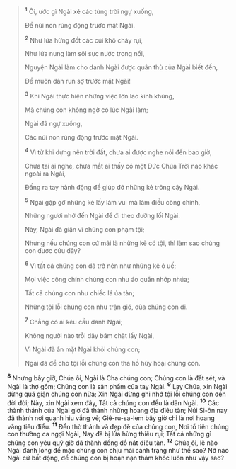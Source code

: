 
> <sup><b>1</b></sup> Ôi, ước gì Ngài xé các từng trời ngự xuống,
> 
> Ðể núi non rúng động trước mặt Ngài.
> 
> <sup><b>2</b></sup> Như lửa hừng đốt các củi khô cháy rụi,
> 
> Như lửa nung làm sôi sục nước trong nồi,
> 
> Nguyện Ngài làm cho danh Ngài được quân thù của Ngài biết đến,
> 
> Ðể muôn dân run sợ trước mặt Ngài!
> 
> <sup><b>3</b></sup> Khi Ngài thực hiện những việc lớn lao kinh khủng,
> 
> Mà chúng con không ngờ có lúc Ngài làm;
> 
> Ngài đã ngự xuống,
> 
> Các núi non rúng động trước mặt Ngài.
> 
> <sup><b>4</b></sup> Vì từ khi dựng nên trời đất, chưa ai được nghe nói đến bao giờ,
> 
> Chưa tai ai nghe, chưa mắt ai thấy có một Ðức Chúa Trời nào khác ngoài ra Ngài,
> 
> Ðấng ra tay hành động để giúp đỡ những kẻ trông cậy Ngài.
> 
> <sup><b>5</b></sup> Ngài gặp gỡ những kẻ lấy làm vui mà làm điều công chính,
> 
> Những người nhớ đến Ngài để đi theo đường lối Ngài.
> 
> Này, Ngài đã giận vì chúng con phạm tội;
> 
> Nhưng nếu chúng con cứ mãi là những kẻ có tội, thì làm sao chúng con được cứu đây?
> 
> <sup><b>6</b></sup> Vì tất cả chúng con đã trở nên như những kẻ ô uế;
> 
> Mọi việc công chính chúng con như áo quần nhớp nhúa;
> 
> Tất cả chúng con như chiếc lá úa tàn;
> 
> Những tội lỗi chúng con như trận gió, đùa chúng con đi.
> 
> <sup><b>7</b></sup> Chẳng có ai kêu cầu danh Ngài;
> 
> Không người nào trỗi dậy bám chặt lấy Ngài,
> 
> Vì Ngài đã ẩn mặt Ngài khỏi chúng con;
> 
> Ngài đã để cho tội lỗi chúng con tha hồ hủy hoại chúng con.
>

<sup><b>8</b></sup> Nhưng bây giờ, Chúa ôi, Ngài là Cha chúng con; Chúng con là đất sét, và Ngài là thợ gốm; Chúng con là sản phẩm của tay Ngài. <sup><b>9</b></sup> Lạy Chúa, xin Ngài đừng quá giận chúng con nữa; Xin Ngài đừng ghi nhớ tội lỗi chúng con đến đời đời; Này, xin Ngài xem đây, Tất cả chúng con đều là dân Ngài. <sup><b>10</b></sup> Các thành thánh của Ngài giờ đã thành những hoang địa điêu tàn; Núi Si-ôn nay đã thành nơi quạnh hiu vắng vẻ; Giê-ru-sa-lem bây giờ chỉ là nơi hoang vắng tiêu điều. <sup><b>11</b></sup> Ðền thờ thánh và đẹp đẽ của chúng con, Nơi tổ tiên chúng con thường ca ngợi Ngài, Nay đã bị lửa hừng thiêu rụi; Tất cả những gì chúng con yêu quý giờ đã thành đống đổ nát điêu tàn. <sup><b>12</b></sup> Chúa ôi, lẽ nào Ngài đành lòng để mặc chúng con chịu mãi cảnh trạng như thế sao? Nỡ nào Ngài cứ bất động, để chúng con bị hoạn nạn thảm khốc luôn như vậy sao?

